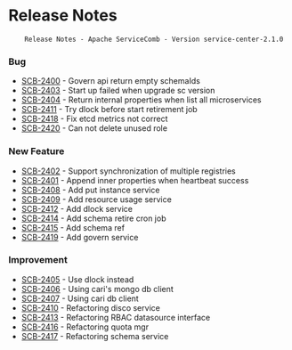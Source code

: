 # Release Notes
        Release Notes - Apache ServiceComb - Version service-center-2.1.0

### Bug
- [SCB-2400](https://issues.apache.org/jira/browse/SCB-2400) - Govern api return empty schemaIds
- [SCB-2403](https://issues.apache.org/jira/browse/SCB-2403) - Start up failed when upgrade sc version
- [SCB-2404](https://issues.apache.org/jira/browse/SCB-2404) - Return internal properties when list all microservices
- [SCB-2411](https://issues.apache.org/jira/browse/SCB-2411) - Try dlock before start retirement job
- [SCB-2418](https://issues.apache.org/jira/browse/SCB-2418) - Fix etcd metrics not correct
- [SCB-2420](https://issues.apache.org/jira/browse/SCB-2420) - Can not delete unused role
### New Feature
- [SCB-2402](https://issues.apache.org/jira/browse/SCB-2402) - Support synchronization of multiple registries
- [SCB-2401](https://issues.apache.org/jira/browse/SCB-2401) - Append inner properties when heartbeat success
- [SCB-2408](https://issues.apache.org/jira/browse/SCB-2408) - Add put instance service
- [SCB-2409](https://issues.apache.org/jira/browse/SCB-2409) - Add resource usage service
- [SCB-2412](https://issues.apache.org/jira/browse/SCB-2412) - Add dlock service
- [SCB-2414](https://issues.apache.org/jira/browse/SCB-2414) - Add schema retire cron job
- [SCB-2415](https://issues.apache.org/jira/browse/SCB-2415) - Add schema ref
- [SCB-2419](https://issues.apache.org/jira/browse/SCB-2419) - Add govern service
### Improvement
- [SCB-2405](https://issues.apache.org/jira/browse/SCB-2405) - Use dlock instead
- [SCB-2406](https://issues.apache.org/jira/browse/SCB-2406) - Using cari's mongo db client
- [SCB-2407](https://issues.apache.org/jira/browse/SCB-2407) - Using cari db client
- [SCB-2410](https://issues.apache.org/jira/browse/SCB-2410) - Refactoring disco service
- [SCB-2413](https://issues.apache.org/jira/browse/SCB-2413) - Refactoring RBAC datasource interface
- [SCB-2416](https://issues.apache.org/jira/browse/SCB-2416) - Refactoring quota mgr
- [SCB-2417](https://issues.apache.org/jira/browse/SCB-2417) - Refactoring schema service